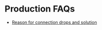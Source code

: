 # Production FAQs
 -  [Reason for connection drops and solution](../trainings/frequent-connection-drops-to-instances.html)
